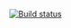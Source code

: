 [![Build status](https://ci.appveyor.com/api/projects/status/h6fmb4m1nbqhul5t?svg=true)](https://ci.appveyor.com/project/gas1995/cardorder)